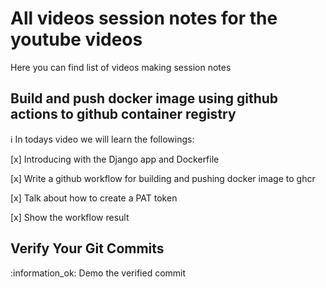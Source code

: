 # All videos session notes for the youtube videos

Here you can find list of videos making session notes

## Build and push docker image using github actions to github container registry

:information_source: In todays video we will learn the followings:

[x] Introducing with the Django app and Dockerfile

[x] Write a github workflow for building and pushing docker image to ghcr

[x] Talk about how to create a PAT token

[x] Show the workflow result

## Verify Your Git Commits

:information_ok: Demo the verified commit
